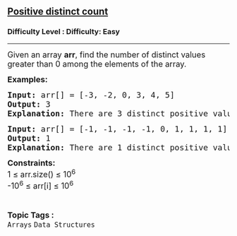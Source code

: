 <h2><a href="https://www.geeksforgeeks.org/problems/absolute-distinct-count5118/1?page=1&category=Arrays&status=unsolved,attempted&sortBy=accuracy">Positive distinct count</a></h2><h3>Difficulty Level : Difficulty: Easy</h3><hr><div class="problems_problem_content__Xm_eO"><p><span style="font-size: 18px;">Given an array <strong>arr</strong>, find the number of distinct values greater than 0 among the elements of the array.&nbsp;</span></p>
<p><span style="font-size: 18px;"><strong>Examples:</strong></span></p>
<pre><span style="font-size: 18px;"><strong>Input: </strong>arr[] = [-3, -2, 0, 3, 4, 5]
<strong>Output:</strong> 3
<strong>Explanation:</strong> There are 3 distinct positive values among the elements of this array, i.e. 3, 4 and 5.</span></pre>
<pre><span style="font-size: 18px;"><strong>Input: </strong>arr[] = [-1, -1, -1, -1, 0, 1, 1, 1, 1]
<strong>Output:</strong> 1
<strong>Explanation:</strong> There are 1 distinct positive values among the elements of this array, i.e. 1.</span></pre>
<p><span style="font-size: 18px;"><strong>Constraints:</strong><br>1 ≤ arr.size() ≤ 10<sup>6</sup><br>-10<sup>6</sup>&nbsp;≤ arr[i] ≤ 10<sup>6</sup></span></p></div><br><p><span style=font-size:18px><strong>Topic Tags : </strong><br><code>Arrays</code>&nbsp;<code>Data Structures</code>&nbsp;